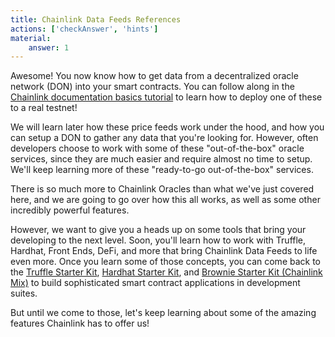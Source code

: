 ```yaml
---
title: Chainlink Data Feeds References
actions: ['checkAnswer', 'hints']
material:
    answer: 1
---
```


Awesome! You now know how to get data from a decentralized oracle network (DON) into your smart contracts. You can follow along in the <a href="https://docs.chain.link/docs/beginners-tutorial/" target=_new>Chainlink documentation basics tutorial</a> to learn how to deploy one of these to a real testnet!

We will learn later how these price feeds work under the hood, and how you can setup a DON to gather any data that you're looking for. However, often developers choose to work with some of these "out-of-the-box" oracle services, since they are much easier and require almost no time to setup. We'll keep learning more of these "ready-to-go out-of-the-box" services. 

There is so much more to Chainlink Oracles than what we've just covered here, and we are going to go over how this all works, as well as some other incredibly powerful features. 

However, we want to give you a heads up on some tools that bring your developing to the next level. Soon, you'll learn how to work with Truffle, Hardhat, Front Ends, DeFi, and more that bring Chainlink Data Feeds to life even more. Once you learn some of those concepts, you can come back to the [Truffle Starter Kit](https://github.com/smartcontractkit/truffle-starter-kit), [Hardhat Starter Kit](https://github.com/smartcontractkit/hardhat-starter-kit), and [Brownie Starter Kit (Chainlink Mix)](https://github.com/smartcontractkit/chainlink-mix) to build sophisticated smart contract applications in development suites. 

But until we come to those, let's keep learning about some of the amazing features Chainlink has to offer us!


